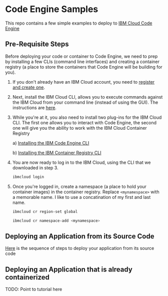 # Code Engine Samples

This repo contains a few simple examples to deploy to [IBM Cloud Code Engine](https://www.ibm.com/cloud/code-engine)

## Pre-Requisite Steps

Before deploying your code or container to Code Engine, we need to prep by installing a few CLIs (command line interfaces) and creating a container registry (a place to store the containers that Code Engine will be building for you).

1. If you don't already have an IBM Cloud account, you need to [register and create one](https://cloud.ibm.com/registration).

2. Next, install the IBM Cloud CLI, allows you to execute commands against the IBM Cloud from your command line (instead of using the GUI). The instructions are [here](https://cloud.ibm.com/docs/cli?topic=cli-install-ibmcloud-cli).

3. While you're at it, you also need to install two plug-ins for the IBM Cloud CLI. The first one allows you to interact with Code Engine, the second one will give you the ability to work with the IBM Cloud Container Registry

    a) [Installing the IBM Code Engine CLI](https://cloud.ibm.com/docs/codeengine?topic=codeengine-install-cli)

    b) [Installing the IBM Container Registry CLI](https://cloud.ibm.com/docs/Registry?topic=Registry-registry_setup_cli_namespace)

4. You are now ready to log in to the IBM Cloud, using the CLI that we downloaded in step 3.

    ```bash
    ibmcloud login
    ```

5. Once you're logged in, create a namespace (a place to hold your container images) in the container registry. Replace `<mynamespace>` with a memorable name. I like to use a concatination of my first and last name.

    ```bash
    ibmcloud cr region-set global

    ibmcloud cr namespace-add <mynamespace>
    ```

## Deploying an Application from its Source Code

[Here](https://github.com/uwefassnacht/code-engine-samples/blob/main/deploy-app-from-source/how-to-deploy-from-source.md) is the sequence of steps to deploy your application from its source code

## Deploying an Application that is already containerized

TODO: Point to tutorial here
